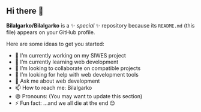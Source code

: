 ## Hi there 👋

**Bilalgarko/Bilalgarko** is a ✨ _special_ ✨ repository because its `README.md` (this file) appears on your GitHub profile.

Here are some ideas to get you started:

- 🔭 I’m currently working on my SIWES project
- 🌱 I’m currently learning web development
- 👯 I’m looking to collaborate on compatible projects
- 🤔 I’m looking for help with web development tools
- 💬 Ask me about web development
- 📫 How to reach me: Bilalgarko
- 😄 Pronouns: (You may want to update this section)
- ⚡ Fun fact: ...and we all die at the end 😊
